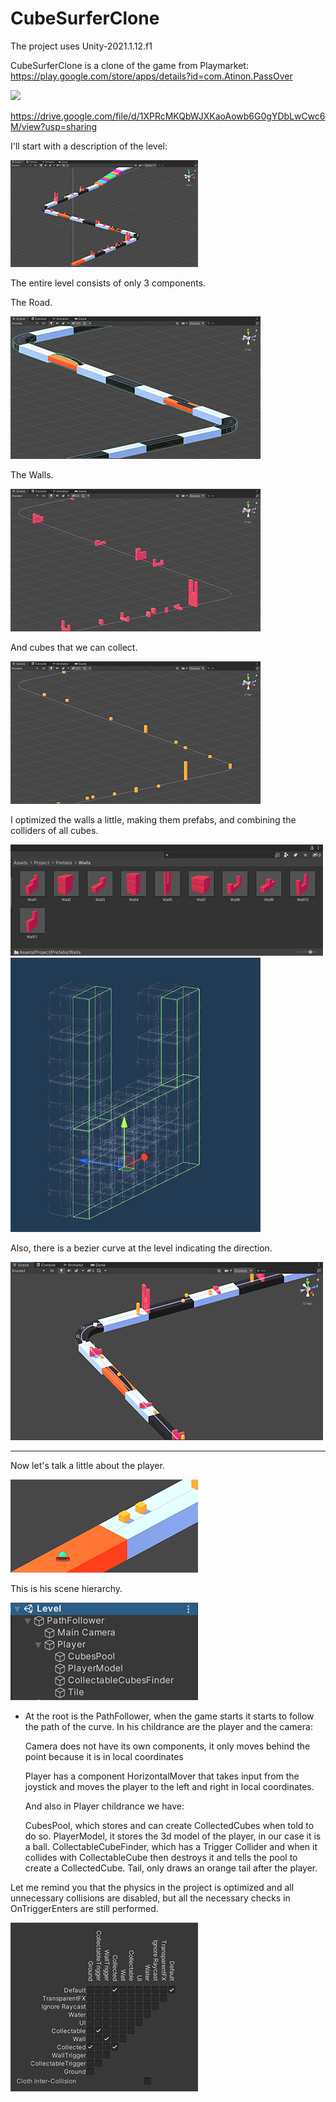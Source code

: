 # CubeSurferClone

The project uses Unity-2021.1.12.f1

CubeSurferClone is a clone of the game from Playmarket:
 https://play.google.com/store/apps/details?id=com.Atinon.PassOver

![](Images/Gif.gif)

https://drive.google.com/file/d/1XPRcMKQbWJXKaoAowb6G0gYDbLwCwc6M/view?usp=sharing

I'll start with a description of the level:

![](Images/1.png)

The entire level consists of only 3 components.

The Road.

![](Images/2.png)

The Walls.

![](Images/3.png)

And cubes that we can collect.

![](Images/4.png)

I optimized the walls a little, making them prefabs, and combining the colliders of all cubes.

![](Images/5.png)
![](Images/6.png)

Also, there is a bezier curve at the level indicating the direction.

![](Images/7.png)

--------------------------------------------------------------------------------------------------------------------------------------

Now let's talk a little about the player.

![](Images/8.png)

Тhis is his scene hierarchy.

![](Images/9.png)

* At the root is the PathFollower, when the game starts it starts to follow the path of the curve.
	In his childrance are the player and the camera:

	Camera does not have its own components, it only moves behind the point because it is in local coordinates

	Player has a component HorizontalMover that takes input from the joystick and moves the player to the left 
	and right in local coordinates.

	And also in Player childrance we have:
	
	CubesPool, which stores and can create CollectedCubes when told to do so.
	PlayerModel, it stores the 3d model of the player, in our case it is a ball.
	CollectableCubeFinder, which has a Trigger Collider and when it collides with CollectableCube then destroys it and tells the pool to create a CollectedCube.
	Tail, only draws an orange tail after the player.


Let me remind you that the physics in the project is optimized and all unnecessary collisions are disabled, but all the necessary checks in OnTriggerEnters are still performed.

![](Images/10.png)
